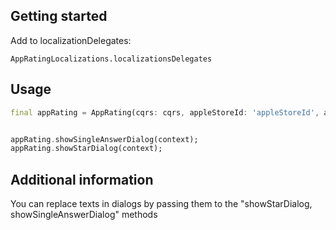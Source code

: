 ## Getting started

Add to localizationDelegates:
```
AppRatingLocalizations.localizationsDelegates
```

## Usage

```dart
final appRating = AppRating(cqrs: cqrs, appleStoreId: 'appleStoreId', appVersion: '1.0.0');


appRating.showSingleAnswerDialog(context);
appRating.showStarDialog(context);
```

## Additional information

You can replace texts in dialogs by passing them to the "showStarDialog, showSingleAnswerDialog" methods
